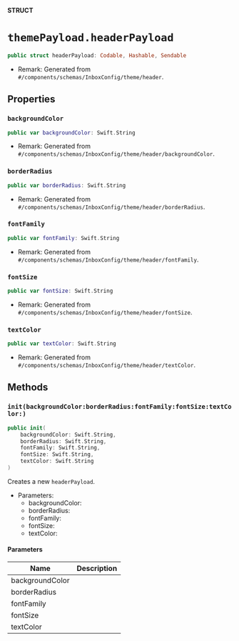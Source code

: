 **STRUCT**

# `themePayload.headerPayload`

```swift
public struct headerPayload: Codable, Hashable, Sendable
```

- Remark: Generated from `#/components/schemas/InboxConfig/theme/header`.

## Properties
### `backgroundColor`

```swift
public var backgroundColor: Swift.String
```

- Remark: Generated from `#/components/schemas/InboxConfig/theme/header/backgroundColor`.

### `borderRadius`

```swift
public var borderRadius: Swift.String
```

- Remark: Generated from `#/components/schemas/InboxConfig/theme/header/borderRadius`.

### `fontFamily`

```swift
public var fontFamily: Swift.String
```

- Remark: Generated from `#/components/schemas/InboxConfig/theme/header/fontFamily`.

### `fontSize`

```swift
public var fontSize: Swift.String
```

- Remark: Generated from `#/components/schemas/InboxConfig/theme/header/fontSize`.

### `textColor`

```swift
public var textColor: Swift.String
```

- Remark: Generated from `#/components/schemas/InboxConfig/theme/header/textColor`.

## Methods
### `init(backgroundColor:borderRadius:fontFamily:fontSize:textColor:)`

```swift
public init(
    backgroundColor: Swift.String,
    borderRadius: Swift.String,
    fontFamily: Swift.String,
    fontSize: Swift.String,
    textColor: Swift.String
)
```

Creates a new `headerPayload`.

- Parameters:
  - backgroundColor:
  - borderRadius:
  - fontFamily:
  - fontSize:
  - textColor:

#### Parameters

| Name | Description |
| ---- | ----------- |
| backgroundColor |  |
| borderRadius |  |
| fontFamily |  |
| fontSize |  |
| textColor |  |